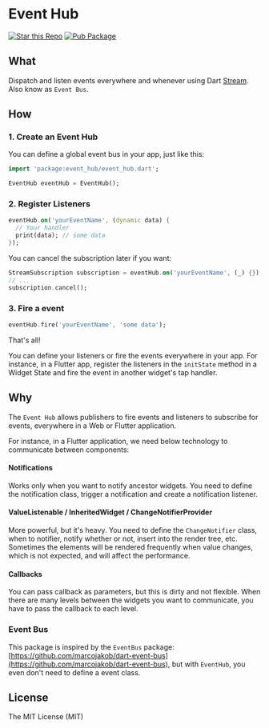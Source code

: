 # Event Hub

[![Star this Repo](https://img.shields.io/github/stars/zhanghuanchong/event_hub)](https://github.com/zhanghuanchong/event_hub)
[![Pub Package](https://img.shields.io/pub/v/event_hub.svg)](https://pub.dev/packages/event_hub)

## What

Dispatch and listen events everywhere and whenever using Dart [Stream](https://api.dartlang.org/stable/dart-async/Stream-class.html). Also know as `Event Bus`.

## How

### 1. Create an Event Hub

You can define a global event bus in your app, just like this:

```dart
import 'package:event_hub/event_hub.dart';

EventHub eventHub = EventHub();
```

### 2. Register Listeners

```dart
eventHub.on('yourEventName', (dynamic data) {
  // Your handler
  print(data); // some data
});
```

You can cancel the subscription later if you want:

```dart
StreamSubscription subscription = eventHub.on('yourEventName', (_) {});
// ...
subscription.cancel();
```

### 3. Fire a event

```dart
eventHub.fire('yourEventName', 'some data');
```

That's all!

You can define your listeners or fire the events everywhere in your app. For instance, in a Flutter app, register the listeners in the `initState` method in a Widget State and fire the event in another widget's tap handler.

## Why

The `Event Hub` allows publishers to fire events and listeners to subscribe for events, everywhere in a Web or Flutter application.

For instance, in a Flutter application, we need below technology to communicate between components:

#### Notifications

  Works only when you want to notify ancestor widgets. You need to define the notification class, trigger a notification and create a notification listener.
  
#### ValueListenable / InheritedWidget / ChangeNotifierProvider

  More powerful, but it's heavy. You need to define the `ChangeNotifier` class, when to notifier, notify whether or not, insert into the render tree, etc. Sometimes the elements will be rendered frequently when value changes, which is not expected, and will affect the performance.
  
#### Callbacks

  You can pass callback as parameters, but this is dirty and not flexible. When there are many levels between the widgets you want to communicate, you have to pass the callback to each level.

### Event Bus

This package is inspired by the `EventBus` package: [https://github.com/marcojakob/dart-event-bus](https://github.com/marcojakob/dart-event-bus), but with `EventHub`, you even don't need to define a event class.

## License
The MIT License (MIT)
